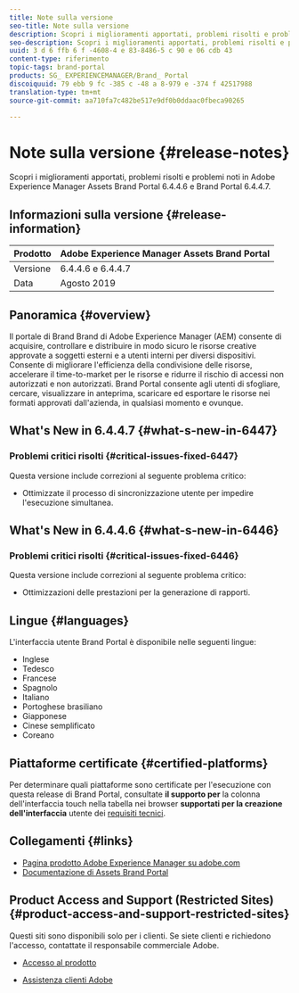 ```yaml
---
title: Note sulla versione
seo-title: Note sulla versione
description: Scopri i miglioramenti apportati, problemi risolti e problemi noti in Adobe Experience Manager Assets Brand Portal 6.4.4.6 e Brand Portal 6.4.4.7.
seo-description: Scopri i miglioramenti apportati, problemi risolti e problemi noti in Adobe Experience Manager Assets Brand Portal 6.4.4.6 e Brand Portal 6.4.4.7.
uuid: 3 d 6 ffb 6 f -4608-4 e 83-8486-5 c 90 e 06 cdb 43
content-type: riferimento
topic-tags: brand-portal
products: SG_ EXPERIENCEMANAGER/Brand_ Portal
discoiquuid: 79 ebb 9 fc -385 c -48 a 8-979 e -374 f 42517988
translation-type: tm+mt
source-git-commit: aa710fa7c482be517e9df0b0ddaac0fbeca90265

---
```



# Note sulla versione {#release-notes}

Scopri i miglioramenti apportati, problemi risolti e problemi noti in Adobe Experience Manager Assets Brand Portal 6.4.4.6 e Brand Portal 6.4.4.7.

## Informazioni sulla versione {#release-information}

| Prodotto | Adobe Experience Manager Assets Brand Portal |
|---|---|
| Versione | 6.4.4.6 e 6.4.4.7 |
| Data | Agosto 2019 |

## Panoramica {#overview}

Il portale di Brand Brand di Adobe Experience Manager (AEM) consente di acquisire, controllare e distribuire in modo sicuro le risorse creative approvate a soggetti esterni e a utenti interni per diversi dispositivi. Consente di migliorare l'efficienza della condivisione delle risorse, accelerare il time-to-market per le risorse e ridurre il rischio di accessi non autorizzati e non autorizzati. Brand Portal consente agli utenti di sfogliare, cercare, visualizzare in anteprima, scaricare ed esportare le risorse nei formati approvati dall'azienda, in qualsiasi momento e ovunque.

## What's New in 6.4.4.7 {#what-s-new-in-6447}

### Problemi critici risolti {#critical-issues-fixed-6447}

Questa versione include correzioni al seguente problema critico:

* Ottimizzate il processo di sincronizzazione utente per impedire l'esecuzione simultanea.

## What's New in 6.4.4.6 {#what-s-new-in-6446}

### Problemi critici risolti {#critical-issues-fixed-6446}

Questa versione include correzioni al seguente problema critico:

* Ottimizzazioni delle prestazioni per la generazione di rapporti.

## Lingue {#languages}

L'interfaccia utente Brand Portal è disponibile nelle seguenti lingue:

* Inglese
* Tedesco
* Francese
* Spagnolo
* Italiano
* Portoghese brasiliano
* Giapponese
* Cinese semplificato
* Coreano

## Piattaforme certificate {#certified-platforms}

Per determinare quali piattaforme sono certificate per l'esecuzione con questa release di Brand Portal, consultate **il supporto per** la colonna dell'interfaccia touch nella tabella nei browser **supportati per la creazione dell'interfaccia** utente dei [requisiti tecnici](https://helpx.adobe.com/experience-manager/6-4/sites/deploying/using/technical-requirements.html).

## Collegamenti {#links}

* [Pagina prodotto Adobe Experience Manager su adobe.com](http://www.adobe.com/in/marketing-cloud/experience-manager.html)
* [Documentazione di Assets Brand Portal](https://helpx.adobe.com/experience-manager/brand-portal/user-guide.html)

## Product Access and Support (Restricted Sites) {#product-access-and-support-restricted-sites}

Questi siti sono disponibili solo per i clienti. Se siete clienti e richiedono l'accesso, contattate il responsabile commerciale Adobe.

* [](https://daycare.day.com)[Accesso al prodotto](https://login.marketing.adobe.com)

* [Assistenza clienti Adobe](https://helpx.adobe.com/contact.html)
